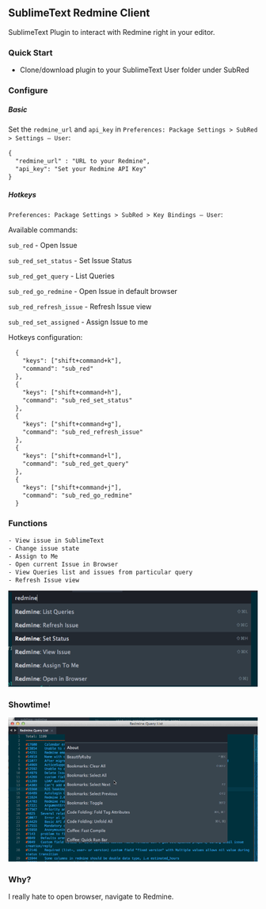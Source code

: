 ## SublimeText Redmine Client

SublimeText Plugin to interact with Redmine right in your editor.

### Quick Start
- Clone/download plugin to your SublimeText User folder under SubRed

### Configure

##### Basic
Set the `redmine_url` and `api_key` in `Preferences: Package Settings > SubRed > Settings – User`:

```
{
  "redmine_url" : "URL to your Redmine",
  "api_key": "Set your Redmine API Key"
}
```

##### Hotkeys
`Preferences: Package Settings > SubRed > Key Bindings – User`:

Available commands:

`sub_red` - Open Issue

`sub_red_set_status` - Set Issue Status

`sub_red_get_query` - List Queries

`sub_red_go_redmine` - Open Issue in default browser

`sub_red_refresh_issue` - Refresh Issue view 

`sub_red_set_assigned` - Assign Issue to me

Hotkeys configuration:

```
  {
    "keys": ["shift+command+k"],
    "command": "sub_red"
  },
  {
    "keys": ["shift+command+h"],
    "command": "sub_red_set_status"
  },
  {
    "keys": ["shift+command+g"],
    "command": "sub_red_refresh_issue"
  },
  {
    "keys": ["shift+command+l"],
    "command": "sub_red_get_query"
  },
  {
    "keys": ["shift+command+j"],
    "command": "sub_red_go_redmine"
  }
```

### Functions

	- View issue in SublimeText
	- Change issue state
	- Assign to Me
	- Open current Issue in Browser
	- View Queries list and issues from particular query
	- Refresh Issue view

![Functions](screenshots/features.png?raw=true)

### Showtime!
![Query](screenshots/subred_show.gif?raw=true)

### Why?

I really hate to open browser, navigate to Redmine.

